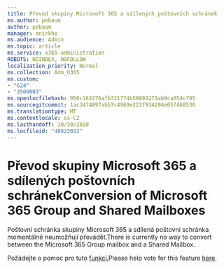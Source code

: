 ```yaml
---
title: Převod skupiny Microsoft 365 a sdílených poštovních schránek
ms.author: pebaum
author: pebaum
manager: mnirkhe
ms.audience: Admin
ms.topic: article
ms.service: o365-administration
ROBOTS: NOINDEX, NOFOLLOW
localization_priority: Normal
ms.collection: Adm_O365
ms.custom:
- "624"
- "3500003"
ms.openlocfilehash: 950c162276afb321774b58893271ab9ca654c705
ms.sourcegitcommit: 1ac3474897abb7c4969e222f934294e05f468536
ms.translationtype: MT
ms.contentlocale: cs-CZ
ms.lasthandoff: 10/30/2020
ms.locfileid: "48823022"
---
```

# <a name="conversion-of-microsoft-365-group-and-shared-mailboxes"></a><span data-ttu-id="433fe-102">Převod skupiny Microsoft 365 a sdílených poštovních schránek</span><span class="sxs-lookup"><span data-stu-id="433fe-102">Conversion of Microsoft 365 Group and Shared Mailboxes</span></span>

<span data-ttu-id="433fe-103">Poštovní schránka skupiny Microsoft 365 a sdílená poštovní schránka momentálně neumožňují převádět.</span><span class="sxs-lookup"><span data-stu-id="433fe-103">There is currently no way to convert between the Microsoft 365 Group mailbox and a Shared Mailbox.</span></span>

<span data-ttu-id="433fe-104">Požádejte o pomoc pro tuto [funkci.](https://aka.ms/M365GroupToShared)</span><span class="sxs-lookup"><span data-stu-id="433fe-104">Please help vote for this feature [here](https://aka.ms/M365GroupToShared).</span></span>
